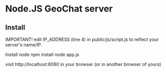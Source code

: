 Node.JS GeoChat server
======================

Install
--------

IMPORTANT! edit IP_ADDRESS (line 4) in public/js/script.js to reflect your server's name/IP.

Install node
npm install
node app.js

visit http://localhost:8080 in your browser (or in another browser of yours)


